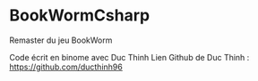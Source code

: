 # BookWormCsharp
Remaster du jeu BookWorm






Code écrit en binome avec Duc Thinh
Lien Github de Duc Thinh : https://github.com/ducthinh96
